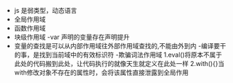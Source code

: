 - js 是弱类型，动态语言
- 全局作用域
- 函数作用域
- 块级作用域
-var 声明的变量存在声明提升
- 变量的查找是可以从内部作用域往外部作用域查找的,不能由外到内
-编译要干的事，是找到当前域中的有效标识符
-欺骗词法作用域
1.eval()将原本不属于此处的代码搬到此处，让代码执行的就像天生就定义在此处一样
2.with(){}当with修改对象不存在的属性时，会将该属性直接泄露到全局作用
